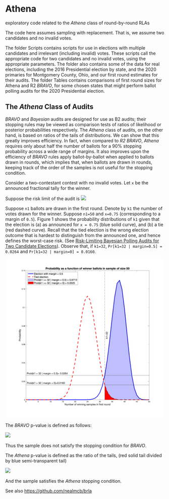 # Athena
exploratory code related to the *Athena* class of round-by-round RLAs

The code here assumes sampling with replacement. That is, we assume two candidates and no invalid votes. 

The folder Scripts contains scripts for use in elections with multiple candidates and irrelevant (including invalid) votes. These scripts call the appropriate code for two candidates and no invalid votes, using the appropriate parameters. The folder also contains some of the data for real elections, including the 2016 Presidential election by state, and the 2020 primaries for Montgomery County, Ohio, and our first round estimates for their audits. The folder Tables contains comparisons of first round sizes for Athena and R2 *BRAVO*, for some chosen states that might perform ballot polling audits for the 2020 Presidential election. 

## The *Athena* Class of Audits

*BRAVO* and *Bayesian* audits are designed for use as B2 audits; their stopping rules may be viewed as comparison tests of ratios of likelihood or posterior probabilities respectively. The *Athena* class of audits, on the other hand, is based on ratios of the tails of distributions. We can show that this greatly improves efficiency. In fact, when compared to *R2 BRAVO*, *Athena* requires only about half the number of ballots for a 90\% stopping probability across a wide range of margins. It also improves upon the efficiency of *BRAVO* rules apply ballot-by-ballot when applied to ballots drawn in rounds, which implies that, when ballots are drawn in rounds, keeping track of the order of the samples is not useful for the stopping condition. 

Consider a two-contestant contest with no invalid votes. Let `x` be the announced fractional tally for the winner. 

Suppose the risk limit of the audit is <img src="https://render.githubusercontent.com/render/math?math=\alpha=0.1">

Suppose `n1` ballots are drawn in the first round. Denote by `k1` the number of votes drawn for the winner. Suppose `n1=50` and `x=0.75` (corresponding to a margin of `0.5`). Figure 1 shows the probability distributions of `k1` given that the election is (a) as announced for `x = 0.75` (blue solid curve), and (b) a tie (red dashed curve). Recall that the tied election is the wrong election outcome that is hardest to distinguish from the announced one, and hence defines the worst-case risk. (See [Risk-Limiting Bayesian Polling Audits for Two Candidate Elections](https://arxiv.org/abs/1902.00999)). Observe that, if `k1=32`, `Pr[k1=32 | margin=0.5] = 0.0264` and `Pr[k1=32 | margin=0] = 0.0160`. 
 
![Figure 1: Probability Distribution of Winner Votes for `x=0.75` and `n1=50`: First Round](fig/graph_athena_tails.png)

The *BRAVO* p-value is defined as follows: 

<img src="https://render.githubusercontent.com/render/math?math=\frac{Prob(k1=32 \mid margin = 0)}{Prob(k1=32 \mid margin = 0.5)} = \frac{0.0160}{0.0264} = 0.6076 > \alpha">

Thus the sample does not satisfy the stopping condition for *BRAVO*. 

The *Athena* p-value is defined as the ratio of the tails, (red solid tail divided by blue semi-transparent tail)

<img src="https://render.githubusercontent.com/render/math?math=\frac{Prob(k1 \geq 32 \mid margin = 0)}{Prob(k1 \geq 32 \mid margin = 0.5)} = \frac{0.0325}{0.9713} = 0.0334 < \alpha">

And the sample satisfies the *Athena* stopping condition. 

See also https://github.com/nealmcb/brla
